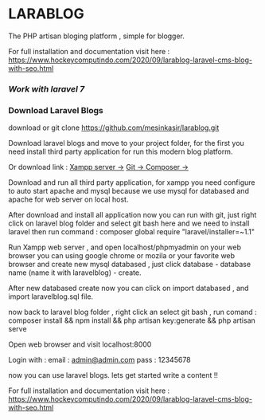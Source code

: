 # LARABLOG

The PHP artisan bloging platform , simple for blogger.


For full installation and documentation visit here :
https://www.hockeycomputindo.com/2020/09/larablog-laravel-cms-blog-with-seo.html

### *Work with laravel 7*

### Download Laravel Blogs

download or git clone https://github.com/mesinkasir/larablog.git

Download laravel blogs and move to your project folder, for the first you need install third party application for run this modern blog platform.

Or download link : 
[Xampp server →](https://www.apachefriends.org/download.html) 
[Git → ](https://git-scm.com/downloads)
[Composer →](https://getcomposer.org/download/)

Download and run all third party application, for xampp you need configure to auto start apache and mysql
because we use mysql for databased and apache for web server on local host.

After download and install all application now you can run with git, just right click on laravel blog folder and select git bash here
and we need to install laravel then run command : composer global require "laravel/installer=~1.1"

Run Xampp web server , and open localhost/phpmyadmin on your web browser you can using google chrome or mozila or your favorite web browser
and create new mysql databased , just click database - database name (name it with laravelblog) - create.

After new databased create now you can click on import databased , and import laravelblog.sql file.

now back to laravel blog folder , right click an select git bash , 
run comand : composer install && npm install && php artisan key:generate && php artisan serve

Open web browser and visit localhost:8000

Login with :
email : admin@admin.com
pass : 12345678

now you can use laravel blogs. lets get started write a content  !!


For full installation and documentation visit here :
https://www.hockeycomputindo.com/2020/09/larablog-laravel-cms-blog-with-seo.html
